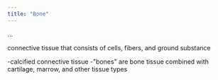 ```yaml
---
title: "Bone"
---
```

...

connective tissue that consists of cells, fibers, and ground substance

-calcified connective tissue
-&quot;bones&quot; are bone tissue combined with cartilage, marrow, and other tissue types

